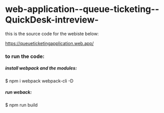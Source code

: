 # web-application--queue-ticketing--QuickDesk-intreview-

this is the source code for the webiste below:

https://queueticketingapplication.web.app/

### to run the code:
##### install webpack and the modules:
$ npm i webpack webpack-cli -D
##### run weback:
$ npm run build
